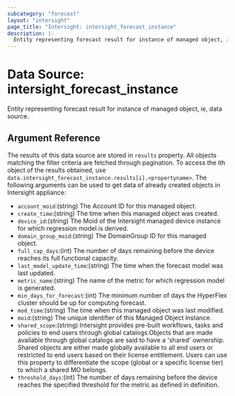 ```yaml
---
subcategory: "forecast"
layout: "intersight"
page_title: "Intersight: intersight_forecast_instance"
description: |-
  Entity representing forecast result for instance of managed object, ie, data source.
---
```


# Data Source: intersight_forecast_instance
Entity representing forecast result for instance of managed object, ie, data source.
## Argument Reference
The results of this data source are stored in `results` property.
All objects matching the filter criteria are fetched through pagination.
To access the ith object of the results obtained, use `data.intersight_forecast_instance.results[i].<propertyname>`.
The following arguments can be used to get data of already created objects in Intersight appliance:
* `account_moid`:(string) The Account ID for this managed object. 
* `create_time`:(string) The time when this managed object was created. 
* `device_id`:(string) The Moid of the Intersight managed device instance for which regression model is derived. 
* `domain_group_moid`:(string) The DomainGroup ID for this managed object. 
* `full_cap_days`:(int) The number of days remaining before the device reaches its full functional capacity. 
* `last_model_update_time`:(string) The time when the forecast model was last updated. 
* `metric_name`:(string) The name of the metric for which regression model is generated. 
* `min_days_for_forecast`:(int) The minimum number of days the HyperFlex cluster should be up for computing forecast. 
* `mod_time`:(string) The time when this managed object was last modified. 
* `moid`:(string) The unique identifier of this Managed Object instance. 
* `shared_scope`:(string) Intersight provides pre-built workflows, tasks and policies to end users through global catalogs.Objects that are made available through global catalogs are said to have a 'shared' ownership. Shared objects are either made globally available to all end users or restricted to end users based on their license entitlement. Users can use this property to differentiate the scope (global or a specific license tier) to which a shared MO belongs. 
* `threshold_days`:(int) The number of days remaining before the device reaches the specified threshold for the metric as defined in definition. 
 